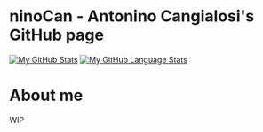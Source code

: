 # ninoCan - Anto**nino Can**gialosi's GitHub page
[![My GitHub Stats](https://github-readme-stats.vercel.app/api/?username=ninoCan&count_private=true&include_all_commits=true&theme=tokyonight&showicons=true)]()
[![My GitHub Language Stats](https://github-readme-stats.vercel.app/api/top-langs/?username=ninoCan&count_private=true&langs_count=8&theme=dracula&layout=compact)]()

# About me

WIP
